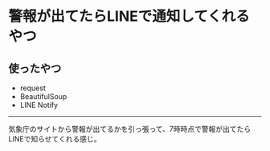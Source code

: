 警報が出てたらLINEで通知してくれるやつ
===========

使ったやつ
----
- request
- BeautifulSoup
- LINE Notify
----

気象庁のサイトから警報が出てるかを引っ張って、7時時点で警報が出てたらLINEで知らせてくれる感じ。
